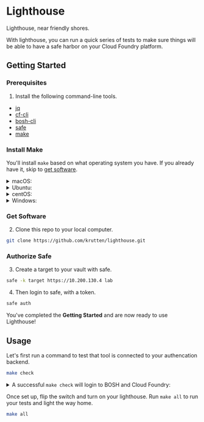 # Lighthouse

Lighthouse, near friendly shores.

With lighthouse, you can run a quick series of tests to make sure things will be able to have a safe harbor on your Cloud Foundry platform.

## Getting Started

### Prerequisites

1. Install the following command-line tools.

* [jq](https://stedolan.github.io/jq/download/)
* [cf-cli](https://docs.cloudfoundry.org/cf-cli/install-go-cli.html)
* [bosh-cli](https://bosh.io/docs/cli-v2-install/)
* [safe](https://github.com/starkandwayne/safe#attention-homebrew-users)
* [make](#install-make)

### Install Make

You'll install `make` based on what operating system you have.  If you already have it, skip to [get software](#get-software).

<details><summary>macOS:</summary>

```bash
xcode-select --install
```

</details>

<details><summary>Ubuntu:</summary>

```bash
sudo apt-get install build-essential
```

</details>

<details><summary>centOS:</summary>

```bash
yum groupinstall "Development Tools"
```

</details>

<details><summary>Windows:</summary>

Go here: [http://gnuwin32.sourceforge.net/packages/make.htm](http://gnuwin32.sourceforge.net/packages/make.htm)

</details>

### Get Software

2. Clone this repo to your local computer.

```bash
git clone https://github.com/krutten/lighthouse.git
```

### Authorize Safe

3. Create a target to your vault with safe.

```bash
safe -k target https://10.200.130.4 lab
```

4. Then login to safe, with a token.

```bash
safe auth
```

You've completed the **Getting Started** and are now ready to use Lighthouse!

## Usage

Let's first run a command to test that tool is connected to your authencation backend.

```bash
make check
```

<p><details><summary>A successful <code>make check</code> will login to BOSH and Cloud Foundry:</summary>

```bash
Using environment '10.200.195.1' as anonymous user

Name      xjkevin-bosh
UUID      7fc1393a-05b8-4312-a000-05f532a32465
Version   268.2.0 (00000000)
CPI       vsphere_cpi
Features  compiled_package_cache: disabled
          config_server: enabled
          local_dns: enabled
          power_dns: disabled
          snapshots: disabled
User      (not logged in)

Succeeded
Successfully authenticated with UAA

Succeeded
Setting api endpoint to https://api.system.xjkevin.scalecf.net...
OK

api endpoint:   https://api.system.xjkevin.scalecf.net
api version:    2.114.0
API endpoint: https://api.system.xjkevin.scalecf.net
Authenticating...
OK
Use 'cf target' to view or set your target org and space.
api endpoint:   https://api.system.xjkevin.scalecf.net
api version:    2.114.0
user:           admin
org:            system
space:          dev
```

</details></p>

Once set up, flip the switch and turn on your lighthouse.  Run `make all` to run your tests and light the way home.

```bash
make all
```
